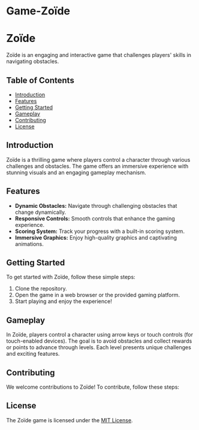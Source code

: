 # Game-Zoïde
# Zoïde

Zoïde is an engaging and interactive game that challenges players' skills in navigating obstacles.

## Table of Contents

- [Introduction](#introduction)
- [Features](#features)
- [Getting Started](#getting-started)
- [Gameplay](#gameplay)
- [Contributing](#contributing)
- [License](#license)

## Introduction

Zoïde is a thrilling game where players control a character through various challenges and obstacles. The game offers an immersive experience with stunning visuals and an engaging gameplay mechanism.

## Features

- **Dynamic Obstacles:** Navigate through challenging obstacles that change dynamically.
- **Responsive Controls:** Smooth controls that enhance the gaming experience.
- **Scoring System:** Track your progress with a built-in scoring system.
- **Immersive Graphics:** Enjoy high-quality graphics and captivating animations.

## Getting Started

To get started with Zoïde, follow these simple steps:

1. Clone the repository.
2. Open the game in a web browser or the provided gaming platform.
3. Start playing and enjoy the experience!

## Gameplay

In Zoïde, players control a character using arrow keys or touch controls (for touch-enabled devices). The goal is to avoid obstacles and collect rewards or points to advance through levels. Each level presents unique challenges and exciting features.

## Contributing

We welcome contributions to Zoïde! To contribute, follow these steps:


## License

The Zoïde game is licensed under the [MIT License](LICENSE).
